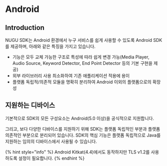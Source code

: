# Android

## Introduction

NUGU SDK는 Android 환경에서 누구 서비스를 쉽게 사용할 수 있도록 Android SDK를 제공하며, 아래와 같은 특징을 가지고 있습니다.

* 기능은 모두 교체 가능한 구조로 특성에 따라 쉽게 변경 가능\(Media Player, Audio Source, Keyword Detector, End Point Detector 등의 기본 구현을 제공\)
* 외부 라이브러리 사용 최소화하여 기존 애플리케이션 적용에 용이
* 플랫폼 독립적/의존적 모듈을 명확히 분리하여 Android 이외의 플랫폼으로의 확장성

## 지원하는 디바이스

기본적으로 SDK의 모든 구성요소는 Android\(5.0 이상\)을 공식적으로 지원합니다.

그리고, 보다 다양한 디바이스를 지원하기 위해 SDK는 플랫폼 독립적인 부분과 플랫폼 의존적인 부분으로 분리되어 있습니다. SDK의 핵심 기능은 플랫폼 독립적으로 Java를 지원하는 임의의 디바이스에서 사용될 수 있습니다.

{% hint style="info" %}
Android Kitkat\(4.4\)에서도 동작하지만 TLS v1.2를 사용하도록 설정이 필요합니다.
{% endhint %}


